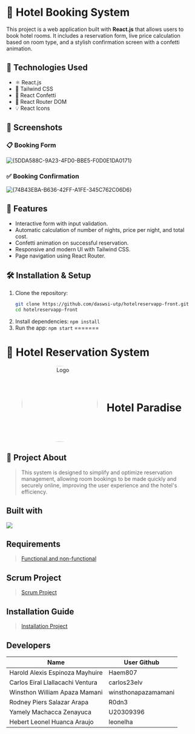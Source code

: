 
# 🏨 Hotel Booking System

This project is a web application built with **React.js** that allows users to book hotel rooms. It includes a reservation form, live price calculation based on room type, and a stylish confirmation screen with a confetti animation.

## 🚀 Technologies Used

- ⚛️ React.js
- 🎨 Tailwind CSS
- 🎉 React Confetti
- 🔄 React Router DOM
- 💡 React Icons

## 📸 Screenshots

### 📋 Booking Form
![{5DDA588C-9A23-4FD0-BBE5-F0D0E1DA0171}](https://github.com/user-attachments/assets/f85ae583-ff6c-46ca-a0b6-8b8fe4a18104)


### ✅ Booking Confirmation
![{74B43EBA-B636-42FF-A1FE-345C762C06D6}](https://github.com/user-attachments/assets/b43def12-52f7-4e85-b466-ffc7592646df)


## 🔧 Features

- Interactive form with input validation.
- Automatic calculation of number of nights, price per night, and total cost.
- Confetti animation on successful reservation.
- Responsive and modern UI with Tailwind CSS.
- Page navigation using React Router.

## 🛠 Installation & Setup

1. Clone the repository:
   ```bash
   git clone https://github.com/daswsi-utp/hotelreservapp-front.git
   cd hotelreservapp-front
2. Install dependencies:
   `npm install`
3. Run the app:
   `npm start`
=======
# 🏨 Hotel Reservation System
<div align="center">
  <img src="images/logohotel.png" alt="Logo" width="200" style="border-radius: 50%; display: inline-block; vertical-align: middle;"/>
  <h1 style="display: inline-block; vertical-align: middle; margin-left: 20px;">Hotel Paradise</h1>
</div>

## 🧩 Project About
>This system is designed to simplify and optimize reservation management, allowing room bookings to be made quickly and securely online, improving the user experience and the hotel's efficiency.

## Built with
<p align="left">
  <a href="https://skillicons.dev">
    <img src="https://skillicons.dev/icons?i=react,vite,tailwind,nodejs,html,css,js,java,spring,idea,mongodb,postgres,vscode,aws,github,git,docker,windows&perline=8"/>
  </a>
</p>

## Requirements
> [Functional and non-functional](./SystemRequirements.md)

## Scrum Project
> [Scrum Project](https://github.com/orgs/daswsi-utp/projects/5/views/5)

## Installation Guide
> [Installation Project](./hotelreservapp/installation.md)

## Developers

| Name                              | User Github     |
| --------------------------------- | --------------- |
|Harold Alexis Espinoza Mayhuire    | Haem807         |
|Carlos Eiral Llallacachi Ventura   | carlos23elv     |
|Winsthon William Apaza Mamani      | winsthonapazamamani |
|Rodney Piers Salazar Arapa         | R0dn3           |
|Yamely Machacca Zenayuca           | U20309396       |
|Hebert Leonel Huanca Araujo        | leonelha        |




